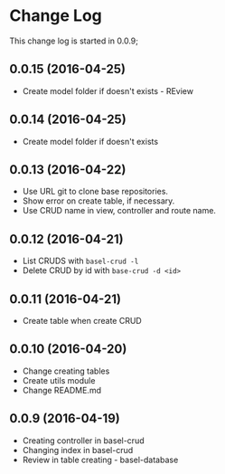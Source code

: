 # Change Log
This change log is started in 0.0.9;

## 0.0.15 (2016-04-25)
- Create model folder if doesn't exists - REview

## 0.0.14 (2016-04-25)
- Create model folder if doesn't exists

## 0.0.13 (2016-04-22)
- Use URL git to clone base repositories.
- Show error on create table, if necessary.
- Use CRUD name in view, controller and route name.

## 0.0.12 (2016-04-21)
- List CRUDS with ``` basel-crud -l ```
- Delete CRUD by id with ``` base-crud -d <id> ```

## 0.0.11 (2016-04-21)
- Create table when create CRUD

## 0.0.10 (2016-04-20)
- Change creating tables
- Create utils module
- Change README.md

## 0.0.9 (2016-04-19)
- Creating controller in basel-crud
- Changing index in basel-crud
- Review in table creating - basel-database
